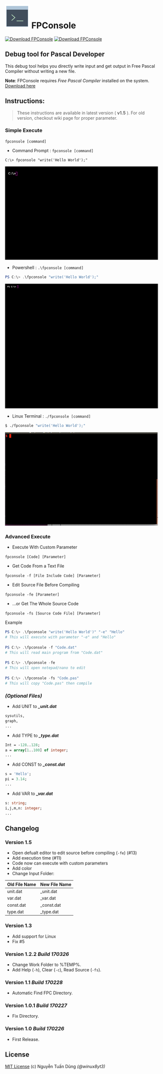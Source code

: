 ![FPConsole](docs/images/terminal-icon.png) FPConsole
==============================

[![Download FPConsole](https://img.shields.io/sourceforge/dw/fpconsole.svg?style=flat-square)](https://sourceforge.net/projects/fpconsole/files/latest/download)
[![Download FPConsole](https://img.shields.io/sourceforge/dt/fpconsole.svg?style=flat-square)](https://sourceforge.net/projects/fpconsole/files/latest/download)

## Debug tool for Pascal Developer
This debug tool helps you directly write input and get output in Free Pascal Compiler without writing a new file.

**Note**: FPConsole requires _Free Pascal Compiler_ installed on the system. [Download here](http://www.freepascal.org/download.var)

## Instructions:
> These instructions are available in latest version ( **v1.5** ). For old version, checkout wiki page for proper parameter.

### Simple Execute
`fpconsole [command]`

- Command Prompt : `fpconsole [command]`
```batch
C:\> fpconsole "write('Hello World');"
```
![Command Prompt Example](/img/fpcs_cmd.gif)

- Powershell : `.\fpconsole [command]`

```powershell
PS C:\> .\fpconsole "write('Hello World');"
```
![Powershell Example](/img/fpcs_ps.gif)

- Linux Terminal : `./fpconsole [command]`

```bash
$ ./fpconsole "write('Hello World');"
```
![Linux Example](/img/fpcs_linux.gif)

### Advanced Execute

- Execute With Custom Parameter

`fpconsole [Code] [Parameter]`

- Get Code From a Text File

`fpconsole -f [File Include Code] [Parameter]`

- Edit Source File Before Compiling

`fpconsole -fe [Parameter]`

- ...or Get The Whole Source Code

`fpconsole -fs [Source Code File] [Parameter]`

Example
```powershell
PS C:\> .\fpconsole "write('Hello World')" "-e" "Hello"
# This will execute with parameter "-e" and "Hello"

PS C:\> .\fpconsole -f "Code.dat"
# This will read main program from "Code.dat"

PS C:\> .\fpconsole -fe
# This will open notepad/nano to edit

PS C:\> .\fpconsole -fs "Code.pas"
# This will copy "Code.pas" then compile
```

### _(Optional Files)_ 
- Add UNIT to _**_unit.dat**_
```pascal
sysutils,
graph,
...
```

- Add TYPE to _**_type.dat**_
```pascal
Int = -128..128;
a = array[1..100] of integer;
...
```
- Add CONST to _**_const.dat**_
```pascal
s = 'Hello';
pi = 3.14;
...
```
- Add VAR to _**_var.dat**_
```pascal
s: string;
i,j,m,n: integer;
...
```

## Changelog

### Version 1.5
- Open defualt editor to edit source before compiling (`-fe`) (#13)
- Add execution time (#11)
- Code now can execute with custom parameters
- Add color
- Change Input Folder:

|Old File Name|New File Name|
|:------------|:------------|
|unit.dat     |_unit.dat    |
|var.dat      |_var.dat     |
|const.dat    |_const.dat   |
|type.dat     |_type.dat    |

### Version 1.3
- Add support for Linux
- Fix #5

### Version 1.2.2 *Build 170326*
- Change Work Folder to %TEMP%.
- Add Help (`-h`), Clear (`-c`), Read Source (`-fs`).

### Version 1.1 *Build 170228*
- Automatic Find FPC Directory.

### Version 1.0.1 *Build 170227*
- Fix Directory.

### Version 1.0 *Build 170226*
- First Release.

## License
[MIT License](/LICENSE) (c) Nguyễn Tuấn Dũng *(@winux8yt3)*
